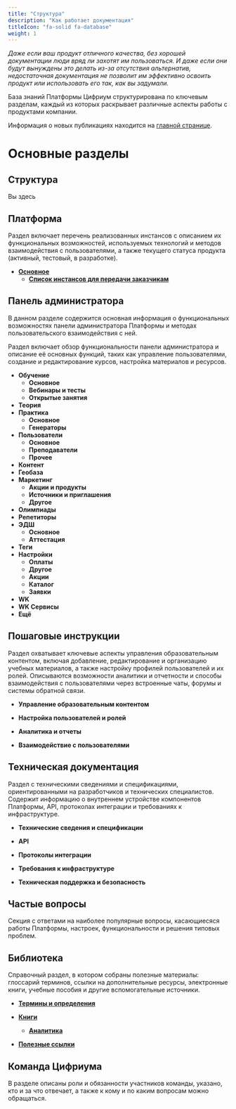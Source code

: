 ```yaml
---
title: "Структура"
description: "Как работает документация"
titleIcon: "fa-solid fa-database"
weight: 1
---
```

*Даже если ваш продукт отличного качества, без хорошей документации люди вряд ли захотят им пользоваться. И даже если они будут вынуждены это делать из-за отсутствия альтернатив, недостаточная документация не позволит им эффективно освоить продукт или использовать его так, как вы задумали.*

База знаний Платформы Цифриум структурирована по ключевым разделам, каждый из которых раскрывает различные аспекты работы с продуктами компании.

Информация о новых публикациях находится на [главной странице](/).

# Основные разделы

## Структура
Вы здесь

## Платформа
   
   Раздел включает перечень реализованных инстансов с описанием их функциональных возможностей, используемых технологий и методов взаимодействия с пользователями, а также текущего статуса продукта (активный, тестовый, в разработке).

- [**Основное**](platform/main/_index.md)
   - [**Список инстансов для передачи заказчикам**](platform/main/pl_1.md)

## Панель администратора 
   
   В данном разделе содержится основная информация о функциональных возможностях панели администратора Платформы и методах пользовательского взаимодействия с ней. 
   
   Раздел включает обзор функциональности панели администратора и описание её основных функций, таких как управление пользователями, создание и редактирование курсов, настройка материалов и ресурсов.

   - **Обучение**
      - **Основное**
      - **Вебинары и тесты**
      - **Открытые занятия**
   - **Теория**
   - **Практика**
      - **Основное**
      - **Генераторы**
   - **Пользователи**
      - **Основное**
      - **Преподаватели**
      - **Прочее**
   - **Контент**
   - **Геобаза**
   - **Маркетинг**
      - **Акции и продукты**
      - **Источники и приглашения**
      - **Другое**
   - **Олимпиады**
   - **Репетиторы**
   - **ЭДШ**
      - **Основное**
      - **Аттестация**
   - **Теги**
   - **Настройки**
      - **Оплаты**
      - **Другое**
      - **Акции**
      - **Каталог**
      - **Заявки**
   - **WK**
   - **WK Сервисы**
   - **Ещё**

## Пошаговые инструкции  
   
   Раздел охватывает ключевые аспекты управления образовательным контентом, включая добавление, редактирование и организацию учебных материалов, а также настройку профилей пользователей и их ролей. Описываются возможности аналитики и отчетности и способы взаимодействия с пользователями через встроенные чаты, форумы и системы обратной связи.

   * **Управление образовательным контентом**

   * **Настройка пользователей и ролей** 

   * **Аналитика и отчеты** 
   
   * **Взаимодействие с пользователями**

## Техническая документация
   
   Раздел с техническими сведениями и спецификациями, ориентированными на разработчиков и технических специалистов. Содержит информацию о внутреннем устройстве компонентов Платформы, API, протоколах интеграции и требованиях к инфраструктуре.

   * **Технические сведения и спецификации**

   * **API**

   * **Протоколы интеграции**

   * **Требования к инфраструктуре**

   * **Техническая поддержка и безопасность**

## Частые вопросы  
   
   Секция с ответами на наиболее популярные вопросы, касающиесяся работы Платформы, настроек, функциональности и решения типовых проблем.

## Библиотека
   
   Справочный раздел, в котором собраны полезные материалы: глоссарий терминов, ссылки на дополнительные ресурсы, электронные книги, учебные пособия и другие вспомогательные источники.

- [**Термины и определения**](library/terms.md)

- [**Книги**](library/books.md)

   - [**Аналитика**](library/books/analitics.md#аналитика)

- [**Полезные ссылки**](library/links.md)

## Команда Цифриума  
   
   В разделе описаны роли и обязанности участников команды, указано, кто и за что отвечает, а также к кому и по каким вопросам можно обращаться.